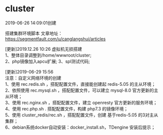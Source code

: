 # cluster
2019-06-26 14:09:01创建  
  
搭建集群环境脚本
文章地址：https://segmentfault.com/u/canglangshui/articles 

[更新]2019.12.26 10:26
虚拟机无损搭建  
1、整体目录调整到/home/wwwroot/cluster;  
2、php镜像加入apcu扩展; 
3、spl测试代码;   

[更新]2019-06-29 15:56  
注意：自定义网络环境的创建  
1、使用 rec.redis.sh ，搭配配置文件，直接能创建起 redis-5.05 的主从环境；  
2、依照使用 rec.mysql.sh ，搭配配置文件，可以建立 mysql-8.0 官方更新的主从环境；  
3、使用 rec.nginx.sh ，搭配配置文件，建立 openresty 官方更新的服务环境；  
4、使用 rec.php.sh . 搭配配置文件，构建 php7.3 的镜像环境；  
5、使用 cluster_redis/rec.sh ，搭配配置文件，创建 基于redis-5.05 的3对主从集群；  
6、debian系统docker自动安装：docker_install.sh，TDengine 安装后提示； 


